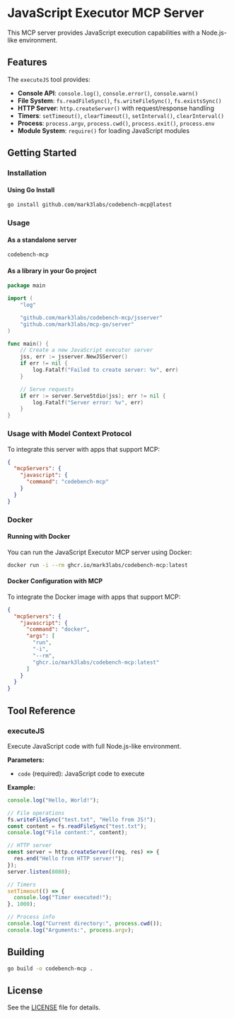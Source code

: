 # JavaScript Executor MCP Server

This MCP server provides JavaScript execution capabilities with a Node.js-like environment.

## Features

The `executeJS` tool provides:

- **Console API**: `console.log()`, `console.error()`, `console.warn()`
- **File System**: `fs.readFileSync()`, `fs.writeFileSync()`, `fs.existsSync()`
- **HTTP Server**: `http.createServer()` with request/response handling
- **Timers**: `setTimeout()`, `clearTimeout()`, `setInterval()`, `clearInterval()`
- **Process**: `process.argv`, `process.cwd()`, `process.exit()`, `process.env`
- **Module System**: `require()` for loading JavaScript modules

## Getting Started

### Installation

#### Using Go Install

```bash
go install github.com/mark3labs/codebench-mcp@latest
```

### Usage

#### As a standalone server

```bash
codebench-mcp
```

#### As a library in your Go project

```go
package main

import (
	"log"

	"github.com/mark3labs/codebench-mcp/jsserver"
	"github.com/mark3labs/mcp-go/server"
)

func main() {
	// Create a new JavaScript executor server
	jss, err := jsserver.NewJSServer()
	if err != nil {
		log.Fatalf("Failed to create server: %v", err)
	}

	// Serve requests
	if err := server.ServeStdio(jss); err != nil {
		log.Fatalf("Server error: %v", err)
	}
}
```

### Usage with Model Context Protocol

To integrate this server with apps that support MCP:

```json
{
  "mcpServers": {
    "javascript": {
      "command": "codebench-mcp"
    }
  }
}
```

### Docker

#### Running with Docker

You can run the JavaScript Executor MCP server using Docker:

```bash
docker run -i --rm ghcr.io/mark3labs/codebench-mcp:latest
```

#### Docker Configuration with MCP

To integrate the Docker image with apps that support MCP:

```json
{
  "mcpServers": {
    "javascript": {
      "command": "docker",
      "args": [
        "run",
        "-i",
        "--rm",
        "ghcr.io/mark3labs/codebench-mcp:latest"
      ]
    }
  }
}
```

## Tool Reference

### executeJS

Execute JavaScript code with full Node.js-like environment.

**Parameters:**
- `code` (required): JavaScript code to execute

**Example:**
```javascript
console.log("Hello, World!");

// File operations
fs.writeFileSync("test.txt", "Hello from JS!");
const content = fs.readFileSync("test.txt");
console.log("File content:", content);

// HTTP server
const server = http.createServer((req, res) => {
  res.end("Hello from HTTP server!");
});
server.listen(8080);

// Timers
setTimeout(() => {
  console.log("Timer executed!");
}, 1000);

// Process info
console.log("Current directory:", process.cwd());
console.log("Arguments:", process.argv);
```

## Building

```bash
go build -o codebench-mcp .
```

## License

See the [LICENSE](LICENSE) file for details.